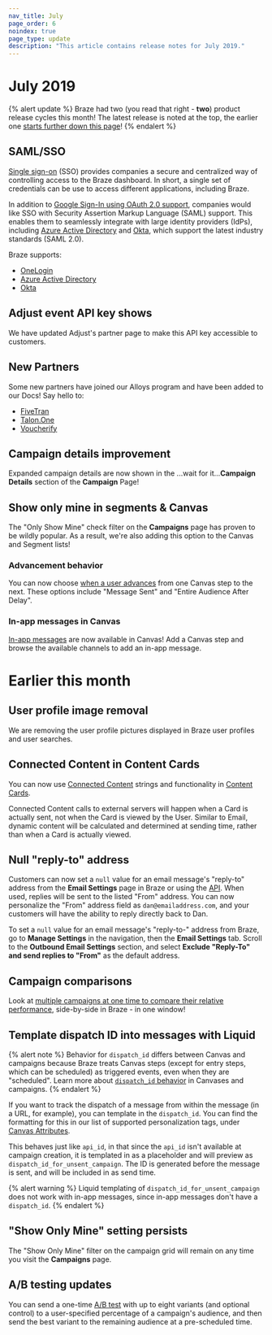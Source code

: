```yaml
---
nav_title: July
page_order: 6
noindex: true
page_type: update
description: "This article contains release notes for July 2019."
---
```


# July 2019

{% alert update %}
Braze had two (you read that right - **two**) product release cycles this month! The latest release is noted at the top, the earlier one [starts further down this page](#earlier-this-month)!
{% endalert %}

## SAML/SSO

[Single sign-on]({{site.baseurl}}/user_guide/administrative/access_braze/single_sign_on/) (SSO) provides companies a secure and centralized way of controlling access to the Braze dashboard. In short, a single set of credentials can be use to access different applications, including Braze.

In addition to [Google Sign-In using OAuth 2.0 support](https://developers.google.com/identity/protocols/OAuth2), companies would like SSO with Security Assertion Markup Language (SAML) support. This enables them to seamlessly integrate with large identity providers (IdPs), including [Azure Active Directory]({{site.baseurl}}/user_guide/administrative/access_braze/single_sign_on/azure_ad/) and [Okta]({{site.baseurl}}/user_guide/administrative/access_braze/single_sign_on/okta/), which support the latest industry standards (SAML 2.0).

Braze supports:
- [OneLogin]({{site.baseurl}}/user_guide/administrative/access_braze/single_sign_on/onelogin/)
- [Azure Active Directory]({{site.baseurl}}/user_guide/administrative/access_braze/single_sign_on/azure_ad/)
- [Okta]({{site.baseurl}}/user_guide/administrative/access_braze/single_sign_on/okta/)

## Adjust event API key shows

We have updated Adjust's partner page to make this API key accessible to customers.

## New Partners

Some new partners have joined our Alloys program and have been added to our Docs! Say hello to:
- [FiveTran]({{site.baseurl}}/partners/fivetran/)
- [Talon.One]({{site.baseurl}}/partners/talonone/)
- [Voucherify]({{site.baseurl}}/partners/voucherify/)

## Campaign details improvement

Expanded campaign details are now shown in the ...wait for it...**Campaign Details** section of the **Campaign** Page!

## Show only mine in segments & Canvas

The "Only Show Mine" check filter on the **Campaigns** page has proven to be wildly popular. As a result, we're also adding this option to the Canvas and Segment lists!

### Advancement behavior

You can now choose [when a user advances]({{site.baseurl}}/user_guide/engagement_tools/canvas/create_a_canvas/advancement/) from one Canvas step to the next. These options include "Message Sent" and "Entire Audience After Delay".

### In-app messages in Canvas

[In-app messages]({{site.baseurl}}/user_guide/engagement_tools/canvas/create_a_canvas/in-app_messages_in_canvas/) are now available in Canvas! Add a Canvas step and browse the available channels to add an in-app message.

# Earlier this month

## User profile image removal

We are removing the user profile pictures displayed in Braze user profiles and user searches.

## Connected Content in Content Cards

You can now use [Connected Content]({{site.baseurl}}/user_guide/personalization_and_dynamic_content/connected_content/about_connected_content/#about-connected-content) strings and functionality in [Content Cards]({{site.baseurl}}/user_guide/message_building_by_channel/content_cards/overview/).

Connected Content calls to external servers will happen when a Card is actually sent, not when the Card is viewed by the User. Similar to Email, dynamic content will be calculated and determined at sending time, rather than when a Card is actually viewed.

## Null "reply-to" address

Customers can now set a `null` value for an email message's "reply-to" address from the **Email Settings** page in Braze or using the [API]({{site.baseurl}}/api/endpoints/messaging/#email-object-specification).  When used, replies will be sent to the listed "From" address.  You can now personalize the "From" address field as `dan@emailaddress.com`, and your customers will have the ability to reply directly back to Dan.

To set a `null` value for an email message's "reply-to-" address from Braze, go to **Manage Settings** in the navigation, then the **Email Settings** tab. Scroll to the **Outbound Email Settings** section, and select **Exclude "Reply-To" and send replies to "From"** as the default address.

## Campaign comparisons

Look at [multiple campaigns at one time to compare their relative performance]({{site.baseurl}}/user_guide/engagement_tools/campaigns/testing_and_more/comparing_campaigns/), side-by-side in Braze - in one window!

## Template dispatch ID into messages with Liquid

{% alert note %}
Behavior for `dispatch_id` differs between Canvas and campaigns because Braze treats Canvas steps (except for entry steps, which can be scheduled) as triggered events, even when they are "scheduled". Learn more about [`dispatch_id` behavior]({{site.baseurl}}/help/help_articles/data/dispatch_id/) in Canvases and campaigns.
{% endalert %}

If you want to track the dispatch of a message from within the message (in a URL, for example), you can template in the `dispatch_id`. You can find the formatting for this in our list of supported personalization tags, under [Canvas Attributes]({{site.baseurl}}/user_guide/personalization_and_dynamic_content/liquid/supported_personalization_tags/).

This behaves just like `api_id`, in that since the `api_id` isn't available at campaign creation, it is templated in as a placeholder and will preview as `dispatch_id_for_unsent_campaign`. The ID is generated before the message is sent, and will be included in as send time.

{% alert warning %}
Liquid templating of `dispatch_id_for_unsent_campaign` does not work with in-app messages, since in-app messages don't have a `dispatch_id`.
{% endalert %}

## "Show Only Mine" setting persists

The "Show Only Mine" filter on the campaign grid will remain on any time you visit the **Campaigns** page.

## A/B testing updates

You can send a one-time [A/B test]({{site.baseurl}}/user_guide/engagement_tools/campaigns/testing_and_more/multivariate_testing/) with up to eight variants (and optional control) to a user-specified percentage of a campaign's audience, and then send the best variant to the remaining audience at a pre-scheduled time.
